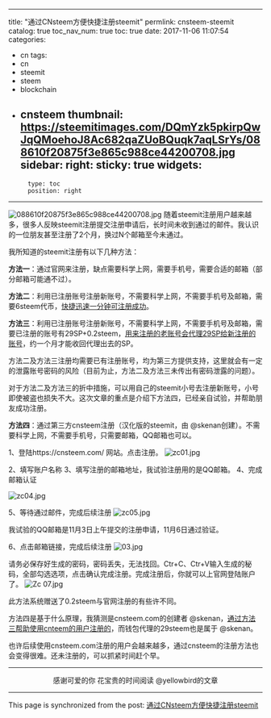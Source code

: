 
---
title: "通过CNsteem方便快捷注册steemit"
permlink: cnsteem-steemit
catalog: true
toc_nav_num: true
toc: true
date: 2017-11-06 11:07:54
categories:
- cn
tags:
- cn
- steemit
- steem
- blockchain
- cnsteem
thumbnail: https://steemitimages.com/DQmYzk5pkirpQwJqQMoehoJ8Ac682qaZUoBQuqk7aqLSrYs/088610f20875f3e865c988ce44200708.jpg
sidebar:
    right:
        sticky: true
widgets:
    -
        type: toc
        position: right
---


![088610f20875f3e865c988ce44200708.jpg](https://steemitimages.com/DQmYzk5pkirpQwJqQMoehoJ8Ac682qaZUoBQuqk7aqLSrYs/088610f20875f3e865c988ce44200708.jpg)
随着steemit注册用户越来越多，很多人反映steemit注册提交注册申请后，长时间未收到通过的邮件。我认识的一位朋友甚至注册了2个月，换过N个邮箱至今未通过。

我所知道的steemit注册有以下几种方法：

**方法一**：通过官网来注册，缺点需要科学上网，需要手机号，需要合适的邮箱（部分邮箱可能通不过）。

**方法二**：利用已注册账号注册新账号，不需要科学上网，不需要手机号及邮箱，需要6steem代币，[快捷迅速一分钟可注册成功](https://steemit.com/cn/@lemooljiang/6hgzux)。

**方法三**：利用已注册账号注册新账号，不需要科学上网，不需要手机号及邮箱，需要已注册的账号有29SP+0.2steem，[用来注册的老账号会代理29SP给新注册的账号](https://steemit.com/cn/@incrediblesnow/steeminvite-steemit-0-2steem#@yellowbird/re-incrediblesnow-steeminvite-steemit-0-2steem-20171024t043143886z)，约一个月才能收回代理出去的SP。

方法二及方法三注册均需要已有注册账号，均为第三方提供支持，这里就会有一定的泄露账号密码的风险（目前为止，方法二及方法三未传出有密码泄露的问题）。

对于方法二及方法三的折中措施，可以用自己的steemit小号去注册新账号，小号即使被盗也损失不大。这次文章的重点是介绍下方法四，已经亲自试验，并帮助朋友成功注册。

**方法四**：通过第三方cnsteem注册（汉化版的steemit，由 @skenan创建）。不需要科学上网，不需要手机号，只需要邮箱，QQ邮箱也可以。

1、登陆https://cnsteem.com/ 网站。点击注册。
![zc01.jpg](https://steemitimages.com/DQmbHoHAiGBGH7dDSsqA7Bi2z6CKP5XfTAJnPX19cY8JQxf/zc01.jpg)

2、填写账户名称
3、填写注册的邮箱地址，我试验注册用的是QQ邮箱。
4、完成邮箱认证

![zc04.jpg](https://steemitimages.com/DQmXjbt7QiySxn7ba6rwXfkoo1kdT27wJPaUfRwvYsug1fG/zc04.jpg)

5、等待通过邮件，完成后续注册
![zc05.jpg](https://steemitimages.com/DQmXKTyt3eTok12j3Ze7DUck4N8B35s86aWXf6weVcPR8V9/zc05.jpg)

我试验的QQ邮箱是11月3日上午提交的注册申请，11月6日通过验证。

6、点击邮箱链接，完成后续注册
![03.jpg](https://steemitimages.com/DQmcfKfKDMRgM1V8fUZFjuhHSkWqL2KY6HRerjgCELbvAWV/03.jpg)

请务必保存好生成的密码，密码丢失，无法找回。Ctr+C、Ctr+V输入生成的秘码，全部勾选选项，点击确认完成注册。完成注册后，你就可以上官网登陆账户了。
![Zc 07.jpg](https://steemitimages.com/DQmR7LK6AHwWCYMa8QaQMxEPVJcLm4HouMPCGddVVXa1MmJ/Zc%2007.jpg)

此方法系统赠送了0.2steem与官网注册的有些许不同。

方法四是基于什么原理，我猜测是cnsteem.com的创建者 @skenan，[通过方法三帮助使用cnteem的用户注册的](https://steemit.com/cn/@skenan/3p9rbc-cnsteem)，而钱包代理的29steem也是属于 @skenan。

也许后续使用cnsteem.com注册的用户会越来越多，通过cnsteem的注册方法也会变得很难。还未注册的，可以抓紧时间赶个早。

---

<center>感谢可爱的你
花宝贵的时间阅读 @yellowbird的文章</center>

- - -

This page is synchronized from the post: [通过CNsteem方便快捷注册steemit](https://steemit.com/@yellowbird/cnsteem-steemit)
